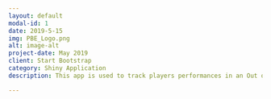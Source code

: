 ```yaml
---
layout: default
modal-id: 1
date: 2019-5-15
img: PBE_Logo.png
alt: image-alt
project-date: May 2019
client: Start Bootstrap
category: Shiny Application
description: This app is used to track players performances in an Out of the Park simulation league. I built this from .csv files directly out of the game. Each tab has a different set fo visulizations that show different aspects of the league's history. The github can be found here: <a href="https://github.com/Clarkbar36/Pro-Baseball-Experience">PBE Github</a>

---
```

